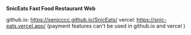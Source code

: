 **SnicEats Fast Food Restaurant Web**

github.io: https://senicccc.github.io/SnicEats/
vercel: https://snic-eats.vercel.app/
(payment features can't be used in github.io and vercel
)


